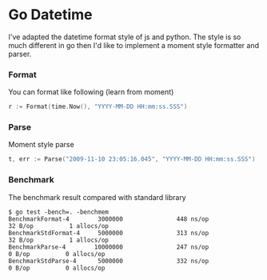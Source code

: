 # Go Datetime

I've adapted the datetime format style of js and python. The style is so much different 
in go then I'd like to implement a moment style formatter and parser.

### Format
You can format like following (learn from moment)

``` go
r := Format(time.Now(), "YYYY-MM-DD HH:mm:ss.SSS")
```

### Parse
Moment style parse

``` go
t, err := Parse("2009-11-10 23:05:16.045", "YYYY-MM-DD HH:mm:ss.SSS")
```

### Benchmark
The benchmark result compared with standard library

```
$ go test -bench=. -benchmem
BenchmarkFormat-4        3000000               448 ns/op              32 B/op          1 allocs/op
BenchmarkStdFormat-4     5000000               313 ns/op              32 B/op          1 allocs/op
BenchmarkParse-4        10000000               247 ns/op               0 B/op          0 allocs/op
BenchmarkStdParse-4      5000000               332 ns/op               0 B/op          0 allocs/op
```
